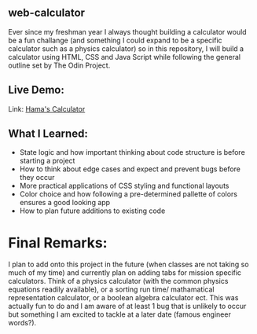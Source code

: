 ## web-calculator
Ever since my freshman year I always thought building a calculator would be a fun challange (and something I could expand to be a specific calculator such as a physics calculator) so in this repository, I will build a calculator using HTML, CSS and Java Script while following the general outline set by The Odin Project.

## Live Demo:
Link: [Hama's Calculator](https://hamacodes.github.io/web-calculator/)

## What I Learned:
- State logic and how important thinking about code structure is before starting a project
- How to think about edge cases and expect and prevent bugs before they occur
- More practical applications of CSS styling and functional layouts
- Color choice and how following a pre-determined pallette of colors ensures a good looking app
- How to plan future additions to existing code

# Final Remarks:
I plan to add onto this project in the future (when classes are not taking so much of my time) and currently plan on adding tabs for mission specific calculators. Think of a physics calculator (with the common physics equations readily available), or a sorting run time/ mathamatical representation calculator, or a boolean algebra calculator ect. This was actually fun to do and I am aware of at least 1 bug that is unlikely to occur but something I am excited to tackle at a later date (famous engineer words?).
